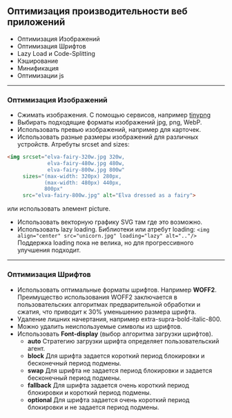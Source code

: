 ## Оптимизация производительности веб приложений   
* Оптимизация Изображений
* Оптимизация Шрифтов
* Lazy Load и Code-Splitting
* Кэширование
* Минификация
* Оптимизации js

***

### Оптимизация Изображений
* Сжимать изображения. С помощью сервисов, например [tinypng](https://tinypng.com/)
* Выбирать подходящие форматы изображений jpg, png, WebP.
* Использовать превью изображений, например для карточек. 
* Использовать разные размеры изображений для различных устройств. Атребуты srcset and sizes:
```html
<img srcset="elva-fairy-320w.jpg 320w,
             elva-fairy-480w.jpg 480w,
             elva-fairy-800w.jpg 800w"
     sizes="(max-width: 320px) 280px,
            (max-width: 480px) 440px,
            800px"
     src="elva-fairy-800w.jpg" alt="Elva dressed as a fairy">
```
или использовать элемент picture.  
* Использовать векторную графику SVG там где это возможно.
* Использовать lazy loading. Библиотеки или атребут loading:
`<img align="center" src="unicorn.jpg" loading="lazy" alt=".."/>`
Поддержка loading пока не велика, но для прогрессивного улучшения подходит.
***

### Оптимизация Шрифтов
* Использовать оптимальные форматы шрифтов. Например **WOFF2**. 
Преимущество использования WOFF2 заключается в пользовательских алгоритмах предварительной обработки и сжатия,
что приводит к 30% уменьшению размера шрифта.
* Удаление лишних начертания, например extra-supra-bold-italic-800. 
* Можно удалить неиспользуемые символы из шрифтов. 
* Использовать **Font-display** (выбор алгоритма загрузки шрифтов). 
  * **auto** Стратегию загрузки шрифта определяет пользовательский агент.
  * **block** Для шрифта задается короткий период блокировки и бесконечный период подмены.
  * **swap** Для шрифта не задается период блокировки и задается бесконечный период подмены.
  * **fallback** Для шрифта задается очень короткий период блокировки и короткий период подмены.
  * **optional** Для шрифта задается очень короткий период блокировки и не задается период подмены.
